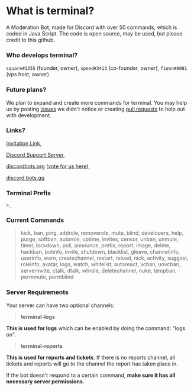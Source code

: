 # What is terminal?
A Moderation Bot, made for Discord with over 50 commands, which is coded in Java Script. The code is open source, may be used, but please credit to this github.

### Who develops terminal?
`square#1255` (founder, owner), `speed#3413` (co-founder, owner), `fionn#0001` (vps host, owner)

### Future plans?
We plan to expand and create more commands for terminal. You may help us by posting [issues](https://github.com/squareGITHUB/terminal/issues) we didn't notice or creating [pull requests](https://github.com/squareGITHUB/terminal/pulls) to help out with development.

### Links?
[Invitation Link](https://discordapp.com/oauth2/authorize?&client_id=521023036812558356&scope=bot&permissions=8), 

[Discord Support Server](https://discord.gg/4yntzpG), 

[discordbots.org](https://discordbots.org/bot/521023036812558356) ([vote for us here](https://discordbots.org/bot/521023036812558356/vote)), 

[discord.bots.gg](https://discord.bots.gg/bots/521023036812558356)

### Terminal Prefix
`>_`

### Current Commands
>kick, 
>ban, 
>ping,
>addrole, 
>removerole, 
>mute, 
>blind, 
>developers,
>help,
>purge,
>softban,
>autorole,
>uptime,
>invites,
>censor,
>unban,
>unmute,
>timer,
>lockdown,
>poll,
>announce,
>prefix,
>report,
>image,
>delete,
>hackban,
>botinfo,
>invite,
>shutdown,
>blacklist,
>gleave,
>channelinfo,
>userinfo,
>warn,
>createchannel,
>restart,
>reload,
>nick,
>activity,
>suggest,
>roleinfo,
>avatar,
>logs,
>watch,
>whitelist,
>autoreact,
>vcban,
>unvcban,
>serverinvite,
>ctalk,
>dtalk,
>whrole,
>deletechannel,
>nuke,
>tempban,
>permmute,
>permblind

### Server Requirements
Your server can have two optional channels:
> **terminal-logs**

**This is used for logs** which can be enabled by doing the command: "logs on". 

> **terminal-reports**

**This is used for reports and tickets**. If there is no reports channel, all tickets and reports will go to the channel the report has taken place in.

If the bot doesn't respond to a certain command, **make sure it has all necessary server permissions.**
